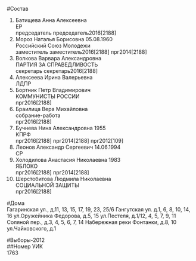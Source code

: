 #Состав  
1. Батищева Анна Алексеевна  
    ЕР  
    председатель председатель2016[2188]  
2. Мороз Наталья Борисовна 05.08.1960  
    Российский Союз Молодежи  
    заместитель заместитель2016[2188] прг2014[2188]  
3. Волкова Варвара Александровна  
    ПАРТИЯ ЗА СПРАВЕДЛИВОСТЬ  
    секретарь секретарь2016[2188]  
4. Алексеева Ирина Валерьевна  
    ЛДПР  
5. Бортник Петр Владимирович  
    КОММУНИСТЫ РОССИИ  
    прг2016[2188]  
6. Браилица Вера Михайловна  
    собрание-работа  
    прг2016[2188]  
7. Бучнева Нина Александровна 1955  
    КПРФ  
    прг2016[2188] прг2014[2188] прг2012[109]  
8. Леонов Александр Сергеевич 14.06.1994  
    СР  
9. Холодилова Анастасия Николаевна 1983  
    ЯБЛОКО  
    прг2016[2188] прг2014[2188]  
10. Шерстобитова Людмила Николаевна  
    СОЦИАЛЬНОЙ ЗАЩИТЫ  
    прг2016[2188]  
  
#Дома  
Гагаринская ул., д.11, 13, 15, 17, 19, 23, 25/6 Гангутская ул. д.1, 6, 8, 10, 14, 16 ул.Оружейника Федорова, д.5, 15 ул.Пестеля, д.1/12, 4, 5, 7, 9, 11 Соляной пер., д.3, 4, 5, 6, 7, 14 Набережная реки Фонтанки, д.8, 10 ул.Чайковского, д.1  
  
#Выборы-2012  
##Номер УИК  
1763  
